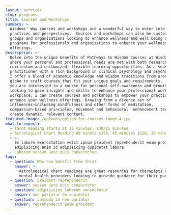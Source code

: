 ```yaml
---
layout: services
slug: programs
title: Courses and Workshops
summary: >-
  Wisdoms’ Way courses and workshops are a wonderful way to enter into new
  practices and perspectives.  Courses and workshops can also be custom made for
  groups and organizations looking to enhance wellness and well being offerings.
  programs for professionals and organizations to enhance your wellness
  offerings.
description: >-
  Delve into the unique benefits of Pathways to Wisdom Courses at Wisdoms’ Way,
  where your personal and professional needs are met with both research inspired
  curriculum and customized, flexible learning opportunities. As a seasoned
  practitioner with a rich background in clinical psychology and psychotherapy,
  I offer a blend of academic knowledge and wisdom traditions from around the
  globe to craft courses that fit your unique goals and requirements.  Whether
  you are interested in a course for personal self-awareness and growth or 
  looking to gain insights and skills to enhance your professional work or
  workplace, I can create courses and workshops to empower your practice and
  enhance your wellness offerings. Drawing from a diverse set of
  influences—including mindfulness and other forms of meditation,
  compassion-based principles, movement and behavioral  enhancement techniques—I
  create dynamic, relevant content. 
featured-image: /uploads/option-for-courses-image-4.jpg
what-to-expect:
  - Tarot Reading starts at 15 minutes, $30/15 minutes
  - Astrological Chart Reading 60 minute $150, 45 minutes $120, 30 minutes $75
  - >-
    Ex labore exercitation velit ipsum proident reprehenderit enim proident
    adipisicing anim id adipisicing cupidatat labore.
  - Laborum veniam aute quis consectetur.
faqs:
  - question: Who can benefit from this?
    answer: >-
      Astrologoical chart readings are great resources for therapists and other
      mental health providers looking to provide guidance for their patients.
  - question: proident reprehenderit
    answer: veniam aute quis consectetur
  - question: adipisicing laborum consectetur
    answer: non pariatur do cupidatat
  - question: commodo in non pariatur
    answer: reprehenderit enim proident
---
```

